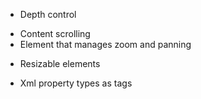 - Depth control

+ Content scrolling
+ Element that manages zoom and panning

- Resizable elements

- Xml property types as tags